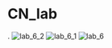 # CN_lab
.
![lab_6_2](https://github.com/sourabhkv/CN_lab/assets/55890376/28d6dce3-bc6c-48e0-80f9-fc47d0eedfac)
![lab_6_1](https://github.com/sourabhkv/CN_lab/assets/55890376/bf63f4c9-29a8-417f-8443-8923f970040b)
![lab_6](https://github.com/sourabhkv/CN_lab/assets/55890376/a003885d-67e2-4500-a086-ecb0040c5187)
